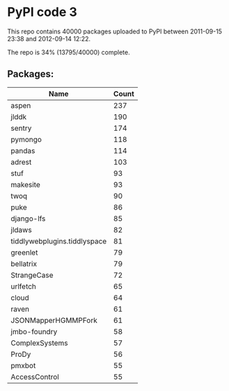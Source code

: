 # PyPI code 3

This repo contains 40000 packages uploaded to PyPI between 
2011-09-15 23:38 and 2012-09-14 12:22.

The repo is 34% (13795/40000) complete.

## Packages:

| Name  | Count |
| ----- | ----- |
| aspen | 237 |
| jlddk | 190 |
| sentry | 174 |
| pymongo | 118 |
| pandas | 114 |
| adrest | 103 |
| stuf | 93 |
| makesite | 93 |
| twoq | 90 |
| puke | 86 |
| django-lfs | 85 |
| jldaws | 82 |
| tiddlywebplugins.tiddlyspace | 81 |
| greenlet | 79 |
| bellatrix | 79 |
| StrangeCase | 72 |
| urlfetch | 65 |
| cloud | 64 |
| raven | 61 |
| JSONMapperHGMMPFork | 61 |
| jmbo-foundry | 58 |
| ComplexSystems | 57 |
| ProDy | 56 |
| pmxbot | 55 |
| AccessControl | 55 |


